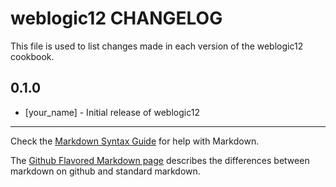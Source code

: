 weblogic12 CHANGELOG
====================

This file is used to list changes made in each version of the weblogic12 cookbook.

0.1.0
-----
- [your_name] - Initial release of weblogic12

- - -
Check the [Markdown Syntax Guide](http://daringfireball.net/projects/markdown/syntax) for help with Markdown.

The [Github Flavored Markdown page](http://github.github.com/github-flavored-markdown/) describes the differences between markdown on github and standard markdown.
